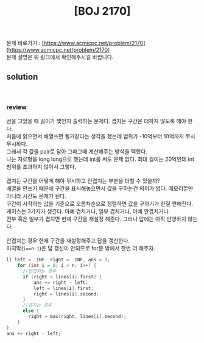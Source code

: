 ﻿---
toc: true
title:  "[BOJ 2170]"
last_modified_at:   2020-08-17
excerpt: "선 긋기"
categories: PS2020
image: "/images/2170.png"
sitemap :
  changefreq : weekly
  priority : 1.0
---

문제 바로가기 : [https://www.acmicpc.net/problem/2170](https://www.acmicpc.net/problem/2170)<br>
문제 설명은 위 링크에서 확인해주시길 바랍니다.
<br>
## solution
<script src="https://gist.github.com/yooniversal/e7d43dc5c52db216e7268af16e665f97.js"></script>
<br>

### review
선을 그었을 때 길이가 몇인지 출력하는 문제다. 겹치는 구간은 더하지 않도록 해야 한다.<br>
처음에 읽으면서 배열쓰면 될거같다는 생각을 했는데 범위가 -10억부터 10억까지 무시무시하다.<br>
그래서 각 값을 pair로 담아 그때그때 계산해주는 방식을 택했다.<br>
나는 자료형을 long long으로 했는데 int를 써도 문제 없다. 최대 길이는 20억인데 int 범위를 초과하지 않아서 그렇다.<br>
<br>
겹치는 구간을 어떻게 해야 무시하고 안겹치는 부분을 더할 수 있을까?<br>
배열을 안쓰기 때문에 구간을 표시해놓으면서 값을 구하는건 의미가 없다. 메모리뿐만 아니라 시간도 문제가 된다.<br>
구간이 시작하는 값을 기준으로 오름차순으로 정렬하면 값을 구하기가 한결 편해진다.<br>
케이스는 3가지가 생긴다. 아예 겹치거나, 일부 겹치거나, 아예 안겹치거나.<br>
전부 혹은 일부가 겹치면 현재 구간을 재설정 해준다. 그러나 답에는 아직 반영하지 않는다.<br>
<br>
안겹치는 경우 현재 구간을 재설정해주고 답을 갱신한다.<br>
마지막(`i==n-1`)은 답 갱신이 안되므로 for문 밖에서 한번 더 해주자.<br>
```cpp
ll left = -INF, right = -INF, ans = 0;
    for (int i = 0; i < n; i++) {
      //안겹치는 경우
      if (right < lines[i].first) {
          ans += right - left;
          left = lines[i].first;
          right = lines[i].second;
      }
      //겹치는 경우
      else {
        right = max(right, lines[i].second);
    }
}
ans += right - left;
```

<script src="https://utteranc.es/client.js"
        repo="yooniversal/blog-comments"
        issue-term="pathname"
        theme="github-light"
        crossorigin="anonymous"
        async>
</script>
